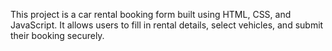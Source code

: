 This project is a car rental booking form built using HTML, CSS, and JavaScript.
It allows users to fill in rental details, select vehicles, and submit their booking securely.

